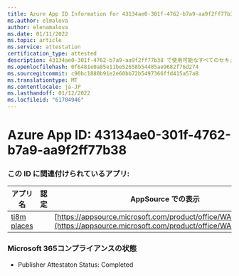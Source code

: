```yaml
---
title: Azure App ID Information for 43134ae0-301f-4762-b7a9-aa9f2ff77b38
ms.author: elmalova
author: elenamalova
ms.date: 01/11/2022
ms.topic: article
ms.service: attestation
certification_type: attested
description: 43134ae0-301f-4762-b7a9-aa9f2ff77b38 で使用可能なすべてのセキュリティおよびコンプライアンス情報。
ms.openlocfilehash: 0f6481e0a85e11be52658b54485ae9682f76d274
ms.sourcegitcommit: c90bc1880b91e2e60bb72b5497366ffd415a57a8
ms.translationtype: MT
ms.contentlocale: ja-JP
ms.lasthandoff: 01/12/2022
ms.locfileid: "61784946"
---
```

# <a name="azure-app-id-43134ae0-301f-4762-b7a9-aa9f2ff77b38"></a>Azure App ID: 43134ae0-301f-4762-b7a9-aa9f2ff77b38


### <a name="apps-associated-with-this-id"></a>この ID に関連付けられているアプリ:
| **アプリ名** | **認定** | **AppSource での表示** |
|--------------|---------------|-----------------------|
| [ti8m places](https://docs.microsoft.com/microsoft-365-app-certification/forward/WA200003311) |  | [https://appsource.microsoft.com/product/office/WA200003311](https://appsource.microsoft.com/product/office/WA200003311) |

### <a name="microsoft-365-app-compliance-status"></a>Microsoft 365コンプライアンスの状態
- Publisher Attestaton Status: Completed
